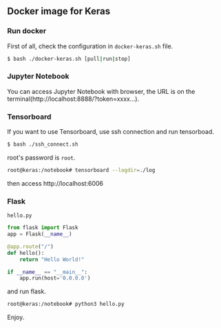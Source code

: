 ## Docker image for Keras

### Run docker 
First of all, check the configuration in `docker-keras.sh` file.

```bash
$ bash ./docker-keras.sh [pull|run|stop] 
```

### Jupyter Notebook

You can access Jupyter Notebook with browser, the URL is on the terminal(http://localhost:8888/?token=xxxx...).

### Tensorboard

If you want to use Tensorboard, use ssh connection and run tensorboad.

```bash
$ bash ./ssh_connect.sh
```
root's password is `root`.

```bash
root@keras:/notebook# tensorboard --logdir=./log
```
then access http://localhost:6006

### Flask

`hello.py`
```python
from flask import Flask
app = Flask(__name__)

@app.route("/")
def hello():
    return "Hello World!"

if __name__ == "__main__":
    app.run(host='0.0.0.0')
```

and run flask.
```bash
root@keras:/notebook# python3 hello.py
```

Enjoy.
